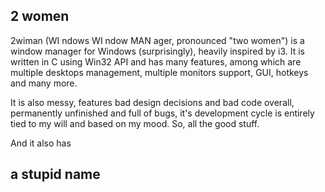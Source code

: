 ## 2 women
2wiman (WI ndows WI ndow MAN ager, pronounced "two women") is a window manager for Windows (surprisingly), heavily inspired by i3. It is written in C using Win32 API and has many features, among which are multiple desktops management, multiple monitors support, GUI, hotkeys and many more.

It is also messy, features bad design decisions and bad code overall, permanently unfinished and full of bugs, it's development cycle is entirely tied to my will and based on my mood. So, all the good stuff.

And it also has
## a stupid name
